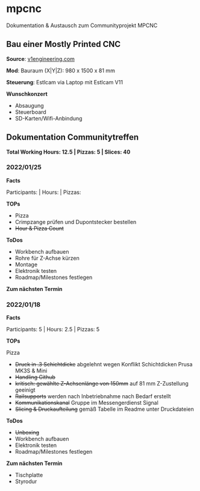 # mpcnc
Dokumentation &amp; Austausch zum Communityprojekt MPCNC

## Bau einer Mostly Printed CNC

**Source**: [v1engineering.com](https://www.v1engineering.com)

**Mod**: Bauraum (X|Y|Z): 980 x 1500 x 81 mm

**Steuerung**: Estlcam via Laptop mit Estlcam V11

**Wunschkonzert**

- Absaugung
- Steuerboard
- SD-Karten/Wifi-Anbindung

## Dokumentation Communitytreffen

**Total Working Hours: 12.5 | Pizzas: 5 | Slices: 40**

### 2022/01/25

**Facts**

Participants:  | Hours:  | Pizzas: 

**TOPs**

- Pizza
- Crimpzange prüfen und Dupontstecker bestellen 
- ~~Hour & Pizza Count~~

**ToDos**

- Workbench aufbauen
- Rohre für Z-Achse kürzen
- Montage
- Elektronik testen
- Roadmap/Milestones festlegen

**Zum nächsten Termin**


### 2022/01/18

**Facts**

Participants: 5 | Hours: 2.5 | Pizzas: 5

**TOPs**

Pizza
- ~~Druck in .3 Schichtdicke~~ abgelehnt wegen Konflikt Schichtdicken Prusa MK3S & Mini
- ~~Handling Github~~
- ~~kritisch: gewählte Z-Achsenlänge von 150mm~~ auf 81 mm Z-Zustellung geeinigt
- ~~Railsupports~~ werden nach Inbetriebnahme nach Bedarf erstellt
- ~~Kommunikationskanal~~ Gruppe im Messengerdienst Signal
- ~~Slicing & Druckaufteilung~~ gemäß Tabelle im Readme unter Druckdateien

**ToDos**

- ~~Unboxing~~
- Workbench aufbauen
- Elektronik testen
- Roadmap/Milestones festlegen

**Zum nächsten Termin**

- Tischplatte
- Styrodur
